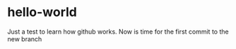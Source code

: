 # hello-world
Just a test to learn how github works.
Now is time for the first commit to the new branch
